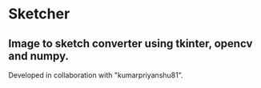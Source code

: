 # Sketcher
## Image to sketch converter using tkinter, opencv and numpy.
Developed in collaboration with "kumarpriyanshu81".
